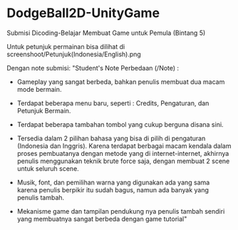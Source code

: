 # DodgeBall2D-UnityGame
Submisi Dicoding-Belajar Membuat Game untuk Pemula (Bintang 5)

Untuk petunjuk permainan bisa dilihat di screenshoot/Petunjuk(Indonesia/English).png

Dengan note submisi:
"Student's Note
Perbedaan (/Note) :

- Gameplay yang sangat berbeda, bahkan penulis membuat dua macam mode bermain.

- Terdapat beberapa menu baru, seperti : Credits, Pengaturan, dan Petunjuk Bermain.

- Terdapat beberapa tambahan tombol yang cukup berguna disana sini.

- Tersedia dalam 2 pilihan bahasa yang bisa di pilih di pengaturan (Indonesia dan Inggris). Karena terdapat berbagai macam kendala dalam proses pembuatanya dengan metode yang di internet-internet, akhirnya penulis menggunakan teknik brute force saja, dengan membuat 2 scene untuk seluruh scene.

- Musik, font, dan pemilihan warna yang digunakan ada yang sama karena penulis berpikir itu sudah bagus, namun ada banyak yang penulis tambah.

- Mekanisme game dan tampilan pendukung nya penulis tambah sendiri yang membuatnya sangat berbeda dengan game tutorial"
